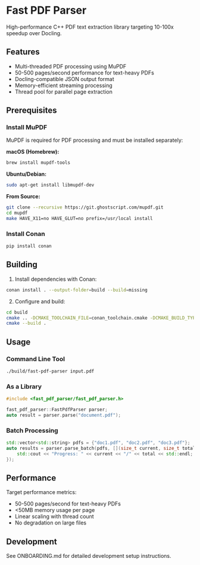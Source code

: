 # Fast PDF Parser

High-performance C++ PDF text extraction library targeting 10-100x speedup over Docling.

## Features

- Multi-threaded PDF processing using MuPDF
- 50-500 pages/second performance for text-heavy PDFs
- Docling-compatible JSON output format
- Memory-efficient streaming processing
- Thread pool for parallel page extraction

## Prerequisites

### Install MuPDF

MuPDF is required for PDF processing and must be installed separately:

**macOS (Homebrew):**
```bash
brew install mupdf-tools
```

**Ubuntu/Debian:**
```bash
sudo apt-get install libmupdf-dev
```

**From Source:**
```bash
git clone --recursive https://git.ghostscript.com/mupdf.git
cd mupdf
make HAVE_X11=no HAVE_GLUT=no prefix=/usr/local install
```

### Install Conan

```bash
pip install conan
```

## Building

1. Install dependencies with Conan:
```bash
conan install . --output-folder=build --build=missing
```

2. Configure and build:
```bash
cd build
cmake .. -DCMAKE_TOOLCHAIN_FILE=conan_toolchain.cmake -DCMAKE_BUILD_TYPE=Release
cmake --build .
```

## Usage

### Command Line Tool

```bash
./build/fast-pdf-parser input.pdf
```

### As a Library

```cpp
#include <fast_pdf_parser/fast_pdf_parser.h>

fast_pdf_parser::FastPdfParser parser;
auto result = parser.parse("document.pdf");
```

### Batch Processing

```cpp
std::vector<std::string> pdfs = {"doc1.pdf", "doc2.pdf", "doc3.pdf"};
auto results = parser.parse_batch(pdfs, [](size_t current, size_t total) {
    std::cout << "Progress: " << current << "/" << total << std::endl;
});
```

## Performance

Target performance metrics:
- 50-500 pages/second for text-heavy PDFs
- <50MB memory usage per page
- Linear scaling with thread count
- No degradation on large files

## Development

See ONBOARDING.md for detailed development setup instructions.
